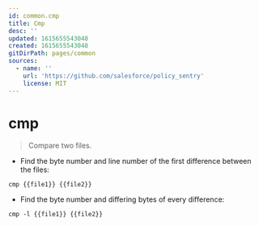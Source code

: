 ```yaml
---
id: common.cmp
title: Cmp
desc: ''
updated: 1615655543048
created: 1615655543048
gitDirPath: pages/common
sources:
  - name: ''
    url: 'https://github.com/salesforce/policy_sentry'
    license: MIT
---
```

# cmp

> Compare two files.

- Find the byte number and line number of the first difference between the files:

`cmp {{file1}} {{file2}}`

- Find the byte number and differing bytes of every difference:

`cmp -l {{file1}} {{file2}}`

